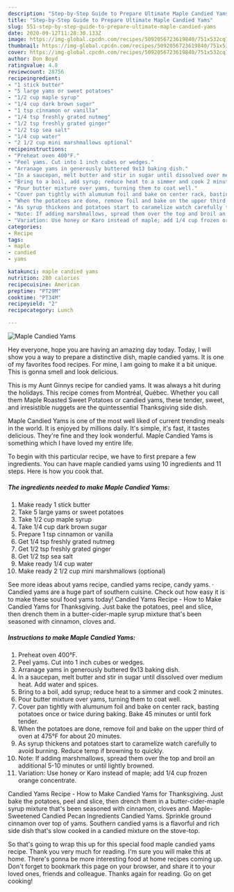 ```yaml
---
description: "Step-by-Step Guide to Prepare Ultimate Maple Candied Yams"
title: "Step-by-Step Guide to Prepare Ultimate Maple Candied Yams"
slug: 551-step-by-step-guide-to-prepare-ultimate-maple-candied-yams
date: 2020-09-12T11:28:30.133Z
image: https://img-global.cpcdn.com/recipes/5092056723619840/751x532cq70/maple-candied-yams-recipe-main-photo.jpg
thumbnail: https://img-global.cpcdn.com/recipes/5092056723619840/751x532cq70/maple-candied-yams-recipe-main-photo.jpg
cover: https://img-global.cpcdn.com/recipes/5092056723619840/751x532cq70/maple-candied-yams-recipe-main-photo.jpg
author: Don Boyd
ratingvalue: 4.8
reviewcount: 28756
recipeingredient:
- "1 stick butter"
- "5 large yams or sweet potatoes"
- "1/2 cup maple syrup"
- "1/4 cup dark brown sugar"
- "1 tsp cinnamon or vanilla"
- "1/4 tsp freshly grated nutmeg"
- "1/2 tsp freshly grated ginger"
- "1/2 tsp sea salt"
- "1/4 cup water"
- "2 1/2 cup mini marshmallows optional"
recipeinstructions:
- "Preheat oven 400°F."
- "Peel yams. Cut into 1 inch cubes or wedges."
- "Arranage yams in generously buttered 9x13 baking dish."
- "In a saucepan, melt butter and stir in sugar until dissolved over medium heat. Add water and spices."
- "Bring to a boil, add syrup; reduce heat to a simmer and cook 2 minutes."
- "Pour butter mixture over yams, turning them to coat well."
- "Cover pan tightly with alumunum foil and bake on center rack, basting potatoes once or twice during baking. Bake 45 minutes or until fork tender."
- "When the potatoes are done, remove foil and bake on the upper third of oven at 475°F for about 20 minutes."
- "As syrup thickens and potatoes start to caramelize watch carefully to avoid burning. Reduce temp if browning to quickly."
- "Note: If adding marshmallows, spread them over the top and broil an additional 5-10 minutes or until lightly browned."
- "Variation: Use honey or Karo instead of maple; add 1/4 cup frozen orange concentrate."
categories:
- Recipe
tags:
- maple
- candied
- yams

katakunci: maple candied yams 
nutrition: 280 calories
recipecuisine: American
preptime: "PT29M"
cooktime: "PT34M"
recipeyield: "2"
recipecategory: Lunch

---
```



![Maple Candied Yams](https://img-global.cpcdn.com/recipes/5092056723619840/751x532cq70/maple-candied-yams-recipe-main-photo.jpg)

Hey everyone, hope you are having an amazing day today. Today, I will show you a way to prepare a distinctive dish, maple candied yams. It is one of my favorites food recipes. For mine, I am going to make it a bit unique. This is gonna smell and look delicious.

This is my Aunt Ginnys recipe for candied yams. It was always a hit during the holidays. This recipe comes from Montréal, Québec. Whether you call them Maple Roasted Sweet Potatoes or candied yams, these tender, sweet, and irresistible nuggets are the quintessential Thanksgiving side dish.

Maple Candied Yams is one of the most well liked of current trending meals in the world. It is enjoyed by millions daily. It's simple, it's fast, it tastes delicious. They're fine and they look wonderful. Maple Candied Yams is something which I have loved my entire life.


To begin with this particular recipe, we have to first prepare a few ingredients. You can have maple candied yams using 10 ingredients and 11 steps. Here is how you cook that.

<!--inarticleads1-->

##### The ingredients needed to make Maple Candied Yams:

1. Make ready 1 stick butter
1. Take 5 large yams or sweet potatoes
1. Take 1/2 cup maple syrup
1. Take 1/4 cup dark brown sugar
1. Prepare 1 tsp cinnamon or vanilla
1. Get 1/4 tsp freshly grated nutmeg
1. Get 1/2 tsp freshly grated ginger
1. Get 1/2 tsp sea salt
1. Make ready 1/4 cup water
1. Make ready 2 1/2 cup mini marshmallows (optional)


See more ideas about yams recipe, candied yams recipe, candy yams. · Candied yams are a huge part of southern cuisine. Check out how easy it is to make these soul food yams today! Candied Yams Recipe - How to Make Candied Yams for Thanksgiving. Just bake the potatoes, peel and slice, then drench them in a butter-cider-maple syrup mixture that&#39;s been seasoned with cinnamon, cloves and. 

<!--inarticleads2-->

##### Instructions to make Maple Candied Yams:

1. Preheat oven 400°F.
1. Peel yams. Cut into 1 inch cubes or wedges.
1. Arranage yams in generously buttered 9x13 baking dish.
1. In a saucepan, melt butter and stir in sugar until dissolved over medium heat. Add water and spices.
1. Bring to a boil, add syrup; reduce heat to a simmer and cook 2 minutes.
1. Pour butter mixture over yams, turning them to coat well.
1. Cover pan tightly with alumunum foil and bake on center rack, basting potatoes once or twice during baking. Bake 45 minutes or until fork tender.
1. When the potatoes are done, remove foil and bake on the upper third of oven at 475°F for about 20 minutes.
1. As syrup thickens and potatoes start to caramelize watch carefully to avoid burning. Reduce temp if browning to quickly.
1. Note: If adding marshmallows, spread them over the top and broil an additional 5-10 minutes or until lightly browned.
1. Variation: Use honey or Karo instead of maple; add 1/4 cup frozen orange concentrate.


Candied Yams Recipe - How to Make Candied Yams for Thanksgiving. Just bake the potatoes, peel and slice, then drench them in a butter-cider-maple syrup mixture that&#39;s been seasoned with cinnamon, cloves and. Maple-Sweetened Candied Pecan Ingredients Candied Yams. Sprinkle ground cinnamon over top of yams. Southern candied yams is a flavorful and rich side dish that&#39;s slow cooked in a candied mixture on the stove-top. 

So that's going to wrap this up for this special food maple candied yams recipe. Thank you very much for reading. I'm sure you will make this at home. There's gonna be more interesting food at home recipes coming up. Don't forget to bookmark this page on your browser, and share it to your loved ones, friends and colleague. Thanks again for reading. Go on get cooking!
